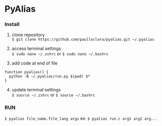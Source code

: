 # PyAlias

### Install

1. clone repository\
   `$ git clone https://github.com/paulloclara/pyalias.git ~/.pyalias`

2. access terminal settings\
   `$ sudo nano ~/.zshrc` or `$ sudo nano ~/.bashrc`

3. add code at end of file

```
function pyalias() {
  python -B ~/.pyalias/run.py $(pwd) $*
}
```

4. update terminal settings\
   `$ source ~/.zshrc` or `$ source ~/.bashrc`

### RUN

`$ pyalias file_name.file_lang args` ex: `$ pyalias run.c arg1 arg2 arg...`
